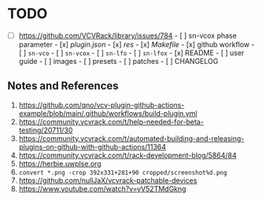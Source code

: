 # TODO

- [ ] https://github.com/VCVRack/library/issues/784
      - [ ] sn-vcox phase parameter
      - [x] _plugin.json_
      - [x] _res_
      - [x] _Makefile_
      - [x] github workflow
      - [ ] `sn-vco`
      - [ ] `sn-vcox`
      - [ ] `sn-lfo`
      - [ ] `sn-lfox`
      - [x] README
      - [ ] user guide
      - [ ] images
      - [ ] presets
      - [ ] patches
      - [ ] CHANGELOG

## Notes and References

1. https://github.com/qno/vcv-plugin-github-actions-example/blob/main/.github/workflows/build-plugin.yml
2. https://community.vcvrack.com/t/help-needed-for-beta-testing/20711/30
3. https://community.vcvrack.com/t/automated-building-and-releasing-plugins-on-github-with-github-actions/11364
4. https://community.vcvrack.com/t/rack-development-blog/5864/84
5. https://herbie.uwplse.org
6. `convert *.png -crop 392x331+281+90 cropped/screenshot%d.png`
7. https://github.com/nullJaX/vcvrack-patchable-devices
8. https://www.youtube.com/watch?v=yV52TMdGkng